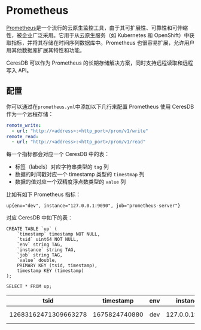 # Prometheus

[Prometheus](https://prometheus.io/)是一个流行的云原生监控工具，由于其可扩展性、可靠性和可伸缩性，被企业广泛采用。它用于从云原生服务（如 Kubernetes 和 OpenShift）中获取指标，并将其存储在时间序列数据库中。Prometheus 也很容易扩展，允许用户用其他数据库扩展其特性和功能。

CeresDB 可以作为 Prometheus 的长期存储解决方案，同时支持远程读取和远程写入 API。

## 配置

你可以通过在`prometheus.yml`中添加以下几行来配置 Prometheus 使用 CeresDB 作为一个远程存储：

```yml
remote_write:
  - url: "http://<address>:<http_port>/prom/v1/write"
remote_read:
  - url: "http://<address>:<http_port>/prom/v1/read"
```

每一个指标都会对应一个 CeresDB 中的表：

- 标签（labels）对应字符串类型的 `tag` 列
- 数据的时间戳对应一个 timestamp 类型的 `timestmap` 列
- 数据的值对应一个双精度浮点数类型的 `value` 列

比如有如下 Prometheus 指标：

```
up{env="dev", instance="127.0.0.1:9090", job="prometheus-server"}
```

对应 CeresDB 中如下的表：

```
CREATE TABLE `up` (
    `timestamp` timestamp NOT NULL,
    `tsid` uint64 NOT NULL,
    `env` string TAG,
    `instance` string TAG,
    `job` string TAG,
    `value` double,
    PRIMARY KEY (tsid, timestamp),
    timestamp KEY (timestamp)
);

SELECT * FROM up;
```

|         tsid         |   timestamp   | env |    instance    |        job        | value |
| :------------------: | :-----------: | :-: | :------------: | :---------------: | :---: |
| 12683162471309663278 | 1675824740880 | dev | 127.0.0.1:9090 | prometheus-server |   1   |
